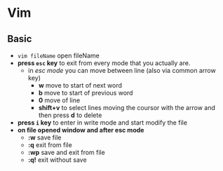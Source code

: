 # Vim

## Basic

- `vim fileName` open fileName
- **press `esc` key** to exit from every mode that you actually are.
  - in _esc mode_ you can move between line (also via common arrow key)
    - **w** move to start of next word
    - **b** move to start of previous word
    - **0** move of line
    - **shift+v** to select lines moving the coursor with the arrow and then press **d** to delete
- **press `i` key** to enter in write mode and start modify the file
- **on file opened window and after esc mode**
  - **:w** save file
  - **:q** exit from file
  - **:wp** save and exit from file
  - **:q!** exit without save
